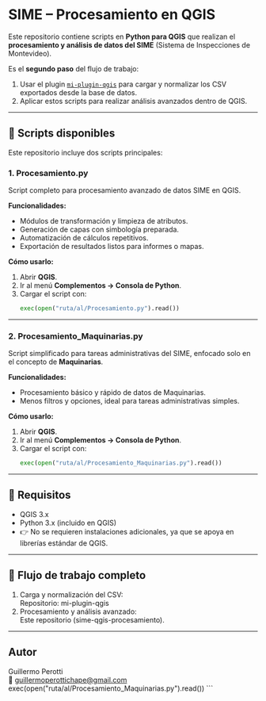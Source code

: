 # SIME – Procesamiento en QGIS

Este repositorio contiene scripts en **Python para QGIS** que realizan el **procesamiento y análisis de datos del SIME** (Sistema de Inspecciones de Montevideo).

Es el **segundo paso** del flujo de trabajo:
1. Usar el plugin [`mi-plugin-qgis`](https://github.com/TU-USUARIO/mi-plugin-qgis) para cargar y normalizar los CSV exportados desde la base de datos.
2. Aplicar estos scripts para realizar análisis avanzados dentro de QGIS.

---

## 📂 Scripts disponibles

Este repositorio incluye dos scripts principales:

### 1. Procesamiento.py

Script completo para procesamiento avanzado de datos SIME en QGIS.

**Funcionalidades:**
- Módulos de transformación y limpieza de atributos.
- Generación de capas con simbología preparada.
- Automatización de cálculos repetitivos.
- Exportación de resultados listos para informes o mapas.

**Cómo usarlo:**
1. Abrir **QGIS**.
2. Ir al menú **Complementos → Consola de Python**.
3. Cargar el script con:
    ```python
    exec(open("ruta/al/Procesamiento.py").read())
    ```

---

### 2. Procesamiento_Maquinarias.py

Script simplificado para tareas administrativas del SIME, enfocado solo en el concepto de **Maquinarias**.

**Funcionalidades:**
- Procesamiento básico y rápido de datos de Maquinarias.
- Menos filtros y opciones, ideal para tareas administrativas simples.

**Cómo usarlo:**
1. Abrir **QGIS**.
2. Ir al menú **Complementos → Consola de Python**.
3. Cargar el script con:
    ```python
    exec(open("ruta/al/Procesamiento_Maquinarias.py").read())
    ```

---

## 🧩 Requisitos

- QGIS 3.x
- Python 3.x (incluido en QGIS)
- 👉 No se requieren instalaciones adicionales, ya que se apoya en librerías estándar de QGIS.

---

## 📖 Flujo de trabajo completo

1. Carga y normalización del CSV:  
   Repositorio: mi-plugin-qgis
2. Procesamiento y análisis avanzado:  
   Este repositorio (sime-qgis-procesamiento).

---

## Autor

Guillermo Perotti  
📧 guillermoperottichape@gmail.com
    exec(open("ruta/al/Procesamiento_Maquinarias.py").read())
    ```

